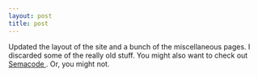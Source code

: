 ```yaml
---
layout: post
title: post 
---
```



Updated the layout of the site and a bunch of the miscellaneous pages. I discarded some of the really old stuff. You might also want to check out <a href="http://www.semacode.org">Semacode </a>. Or, you might not.
